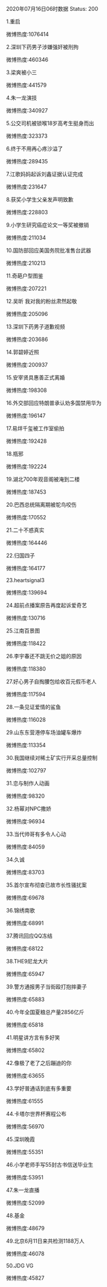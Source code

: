 2020年07月16日06时数据
Status: 200

1.重启

微博热度:1076414

2.深圳下药男子涉嫌强奸被刑拘

微博热度:460346

3.梁爽被小三

微博热度:441579

4.朱一龙演技

微博热度:340927

5.公交司机被锁喉18岁高考生挺身而出

微博热度:323373

6.终于不用再心疼沙溢了

微博热度:289435

7.江歌妈妈起诉刘鑫证据认证完成

微博热度:231647

8.获奖小学生父亲发声明致歉

微博热度:228803

9.小学生研究癌症论文一等奖被撤销

微博热度:211034

10.国防部回应美国务院批准售台武器

微博热度:210213

11.奇葩户型图鉴

微博热度:207221

12.吴昕 我对我的粉丝肃然起敬

微博热度:205096

13.深圳下药男子道歉视频

微博热度:203686

14.郭碧婷近照

微博热度:200937

15.安宰贤具惠善正式离婚

微博热度:198308

16.外交部回应特朗普承认劝多国禁用华为

微博热度:196147

17.易烊千玺被工作室偷拍

微博热度:192428

18.瓶邪

微博热度:192224

19.湖北700年观音阁被淹到二楼

微博热度:187453

20.巴西总统隔离期被鸵鸟咬伤

微博热度:170552

21.二十不惑真实

微博热度:164446

22.归国四子

微博热度:164177

23.heartsignal3

微博热度:139694

24.超前点播案原告再度起诉爱奇艺

微博热度:130716

25.江南百景图

微博热度:118422

26.李宇春还不跳无价之姐的原因

微博热度:118380

27.好心男子自掏腰包给收百元假币老人

微博热度:117594

28.一条见证爱情的鲨鱼

微博热度:116028

29.山东东营港停车场油罐车爆炸

微博热度:113354

30.我国继续对稀土矿实行开采总量控制

微博热度:102797

31.恋与制作人动画

微博热度:98320

32.杨幂对NPC撒娇

微博热度:96934

33.当代帅哥有多令人心动

微博热度:84059

34.久诚

微博热度:83703

35.首尔宣布彻查已故市长性骚扰案

微博热度:69678

36.锦绣南歌

微博热度:68991

37.腾讯回应QQ冻结

微博热度:68122

38.THE9尼龙大片

微博热度:65947

39.警方通报男子当街殴打抱摔妻子

微博热度:65883

40.今年全国夏粮总产量2856亿斤

微博热度:65818

41.明星讲方言有多好笑

微博热度:65802

42.像极了老了之后蹦迪的你

微博热度:63655

43.学好普通话到底有多重要

微博热度:61555

44.卡塔尔世界杯赛程公布

微博热度:56970

45.深圳晚霞

微博热度:55351

46.小学老师手写55封古书信送毕业生

微博热度:53951

47.朱一龙直播

微博热度:52099

48.基金

微博热度:48679

49.北京6月11日来共检测1188万人

微博热度:46078

50.JDG VG

微博热度:45827

